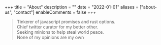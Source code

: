 +++
title = "About"
description = ""
date = "2022-01-01"
aliases = ["about-us", "contact"]
enableComments = false
+++

> Tinkerer of javascript promises and rust options. \
> Chief twitter curator for my better other. \
> Seeking minions to help steal world peace. \
> None of my opinions are my own

